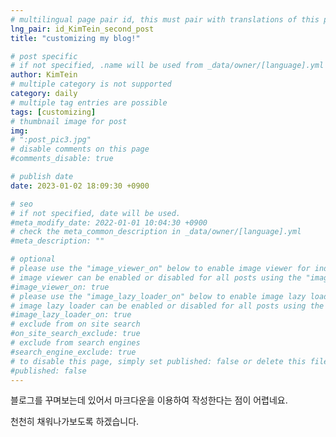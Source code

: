 ```yaml
---
# multilingual page pair id, this must pair with translations of this page. (This name must be unique)
lng_pair: id_KimTein_second_post
title: "customizing my blog!"

# post specific
# if not specified, .name will be used from _data/owner/[language].yml
author: KimTein
# multiple category is not supported
category: daily
# multiple tag entries are possible
tags: [customizing]
# thumbnail image for post
img: 
# ":post_pic3.jpg"
# disable comments on this page
#comments_disable: true

# publish date
date: 2023-01-02 18:09:30 +0900

# seo
# if not specified, date will be used.
#meta_modify_date: 2022-01-01 10:04:30 +0900
# check the meta_common_description in _data/owner/[language].yml
#meta_description: ""

# optional
# please use the "image_viewer_on" below to enable image viewer for individual pages or posts (_posts/ or [language]/_posts folders).
# image viewer can be enabled or disabled for all posts using the "image_viewer_posts: true" setting in _data/conf/main.yml.
#image_viewer_on: true
# please use the "image_lazy_loader_on" below to enable image lazy loader for individual pages or posts (_posts/ or [language]/_posts folders).
# image lazy loader can be enabled or disabled for all posts using the "image_lazy_loader_posts: true" setting in _data/conf/main.yml.
#image_lazy_loader_on: true
# exclude from on site search
#on_site_search_exclude: true
# exclude from search engines
#search_engine_exclude: true
# to disable this page, simply set published: false or delete this file
#published: false
---
```

<!-- outline-start -->

블로그를 꾸며보는데 있어서 마크다운을 이용하여 작성한다는 점이 어렵네요. 

천천히 채워나가보도록 하겠습니다.

<!-- outline-end --> 

